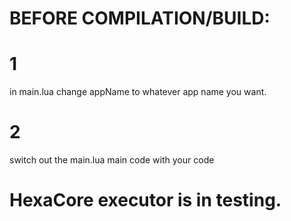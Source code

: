 # BEFORE COMPILATION/BUILD:
# 1
in main.lua change appName to whatever app name you want.
# 2
switch out the main.lua main code with your code
# HexaCore executor is in testing.
